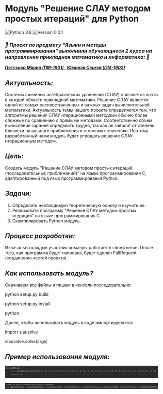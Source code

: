 # Модуль "Решение СЛАУ методом простых итераций" для Python

<img src="https://img.shields.io/badge/Python-3.8-9cf" width="100" alt="Python 3.8">  <img src="https://img.shields.io/badge/Version-0.0.1-9cf" width="120" alt="Version 0.0.1">

<h3> <i> 🐍 Проект по предмету "Языки и методы программирования" выполнили обучающиеся 2 курса на направлении прикладная математика и информатика: 🐍 </i> </h3>

<a href='https://github.com/Mahapeth'> <b> <i> Петухова Мария (ПМ-1901) </i> </b> </a>, <a href='https://github.com/YumanovS'> <b> <i> Юманов Сергей (ПМ-1902) </i> </b> </a>
<h2> <i> Актуальность: </i> </h2>
Системы линейных алгебраических уравнений (СЛАУ) появляется почти в каждой области прикладной математики. Решение СЛАУ является одной из самых распространенных и важных задач вычислительной математики. Актуальность темы нашего проекта определяется тем, что алгоритмы решения СЛАУ итерационными методами обычно более сложные по сравнению с прямыми методами. Соответственно объем вычислений заранее определить трудно, так как он зависит от степени близости начального приближения к «точному» значению. Поэтому разработанный нами модуль будет упрощать решение СЛАУ итерационным методом.
<h2> <i> Цель: </i> </h2>
Создать модуль "Решение СЛАУ методом простых итераций (последовательных приближений)" на языке программирования С, адаптированный под язык программирования Python.
<h2> <i> Задачи: </i> </h2>

1. Определить необходимую теоретическую основу и изучить ее.
2. Реализовать программу "Решение СЛАУ методом простых итераций" на языке программирования С.
3. Скомпилировать Python модуль.

<h2> <i> Процесс разработки: </i> </h2>
Изначально каждый участник команды работает в своей ветке. После того, как программа будет написана, будет сделан PullRequest (соединение частей проекта).

<h2> <i> Как использовать модуль? </i> </h2>
Скачиваем все файлы и пишем в консоли последовательно:

python setup.py build

python setup.py install

python

Далее, чтобы использовать модуль в коде импортируем его:

import slausolve

slausolve.solve(args)

<h2> <i> Пример использования модуля: </i> </h2>
<p align="left">
    <img src="https://github.com/Mahapeth/C-PROJECT-TERM-4/blob/main/input.png" width="1200" alt="Input an example">
</p>
<p align="left">
    <img src="https://github.com/Mahapeth/C-PROJECT-TERM-4/blob/main/examples.png" width="1200" alt="Output an example">
</p>
